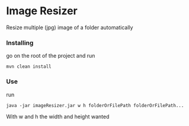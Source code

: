# Image Resizer

Resize multiple (jpg) image of a folder automatically

### Installing

go on the root of the project and run

```
mvn clean install
```

### Use
run

```
java -jar imageResizer.jar w h folderOrFilePath folderOrFilePath...
```
With w and h the width and height wanted
